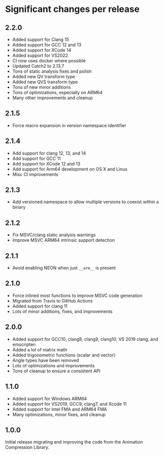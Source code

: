 # Significant changes per release

## 2.2.0

*  Added support for Clang 15
*  Added support for GCC 12 and 13
*  Added support for XCode 14
*  Added support for VS2022
*  CI now uses docker where possible
*  Updated Catch2 to 2.13.7
*  Tons of static analysis fixes and polish
*  Added new QV transform type
*  Added new QVS transform type
*  Tons of new minor additions
*  Tons of optimizations, especially on ARM64
*  Many other improvements and cleanup

## 2.1.5

*  Force macro expansion in version namespace identifier

## 2.1.4

*  Add support for clang 12, 13, and 14
*  Add support for GCC 11
*  Add support for XCode 12 and 13
*  Add support for Arm64 development on OS X and Linux
*  Misc CI improvements

## 2.1.3

*  Add versioned namespace to allow multiple versions to coexist within a binary

## 2.1.2

*  Fix MSVC/clang static analysis warnings
*  Improve MSVC ARM64 intrinsic support detection

## 2.1.1

*  Avoid enabling NEON when just `__arm__` is present

## 2.1.0

*  Force inlined most functions to improve MSVC code generation
*  Migrated from Travis to GitHub Actions
*  Added support for clang 11
*  Lots of minor additions, fixes, and improvements

## 2.0.0

*  Added support for GCC10, clang8, clang9, clang10, VS 2019 clang, and emscripten
*  Added a lot of matrix math
*  Added trigonometric functions (scalar and vector)
*  Angle types have been removed
*  Lots of optimizations and improvements
*  Tons of cleanup to ensure a consistent API

## 1.1.0

*  Added support for Windows ARM64
*  Added support for VS2019, GCC9, clang7, and Xcode 11
*  Added support for Intel FMA and ARM64 FMA
*  Many optimizations, minor fixes, and cleanup

## 1.0.0

Initial release migrating and improving the code from the Animation Compression Library.


